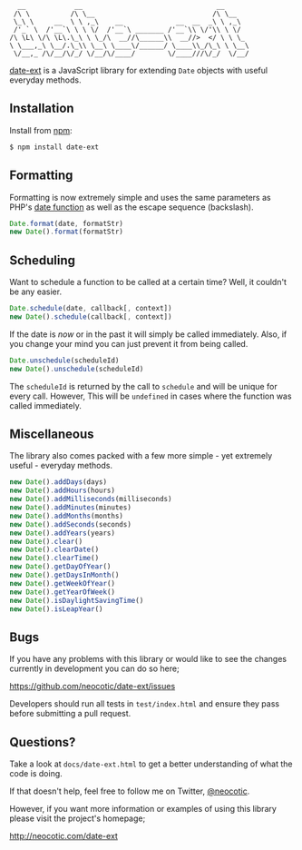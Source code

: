       __            __                                 __      
     /\ \          /\ \__                             /\ \__   
     \_\ \     __  \ \ ,_\    __             __  __  _\ \ ,_\  
     /'_` \  /'__`\ \ \ \/  /'__`\ _______ /'__`\\ \/'\\ \ \/  
    /\ \L\ \/\ \L\.\_\ \ \_/\  __//\______\\  __//>  </ \ \ \_
    \ \___,_\ \__/.\_\\ \__\ \____\/______/ \____\\_/\_\ \ \__\
     \/__,_ /\/__/\/_/ \/__/\/____/        \/____///\/_/  \/__/

[date-ext][] is a JavaScript library for extending `Date` objects with useful
everyday methods.

## Installation

Install from [npm][]:

``` bash
$ npm install date-ext
```

## Formatting

Formatting is now extremely simple and uses the same parameters as PHP's [date
function][] as well as the escape sequence (backslash).

``` javascript
Date.format(date, formatStr)
new Date().format(formatStr)
```

## Scheduling

Want to schedule a function to be called at a certain time? Well, it couldn't
be any easier.

``` javascript
Date.schedule(date, callback[, context])
new Date().schedule(callback[, context])
```

If the date is *now* or in the past it will simply be called immediately. Also,
if you change your mind you can just prevent it from being called.

``` javascript
Date.unschedule(scheduleId)
new Date().unschedule(scheduleId)
```

The `scheduleId` is returned by the call to `schedule` and will be unique for
every call. However, This will be `undefined` in cases where the function was
called immediately.

## Miscellaneous

The library also comes packed with a few more simple - yet extremely useful -
everyday methods.

``` javascript
new Date().addDays(days)
new Date().addHours(hours)
new Date().addMilliseconds(milliseconds)
new Date().addMinutes(minutes)
new Date().addMonths(months)
new Date().addSeconds(seconds)
new Date().addYears(years)
new Date().clear()
new Date().clearDate()
new Date().clearTime()
new Date().getDayOfYear()
new Date().getDaysInMonth()
new Date().getWeekOfYear()
new Date().getYearOfWeek()
new Date().isDaylightSavingTime()
new Date().isLeapYear()
```

## Bugs

If you have any problems with this library or would like to see the changes
currently in development you can do so here;

https://github.com/neocotic/date-ext/issues

Developers should run all tests in `test/index.html` and ensure they pass
before submitting a pull request.

## Questions?

Take a look at `docs/date-ext.html` to get a better understanding of what the code
is doing.

If that doesn't help, feel free to follow me on Twitter, [@neocotic][].

However, if you want more information or examples of using this library please
visit the project's homepage;

http://neocotic.com/date-ext

[@neocotic]: https://twitter.com/#!/neocotic
[date-ext]: http://neocotic.com/date-ext
[date function]: http://php.net/manual/en/function.date.php
[npm]: http://npmjs.org
